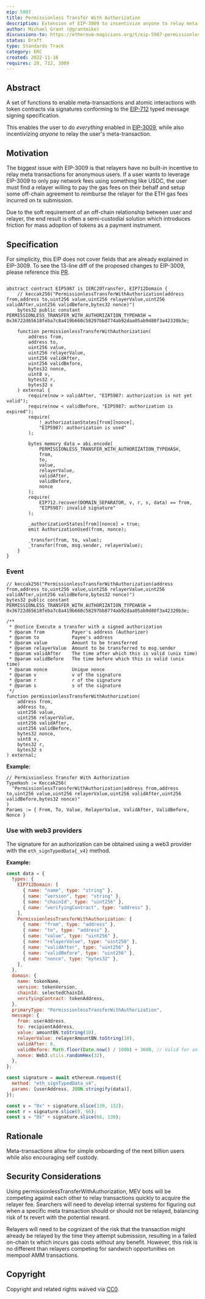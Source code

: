 ```yaml
---
eip: 5987
title: Permissionless Transfer With Authorization
description: Extension of EIP-3009 to incentivize anyone to relay meta-transactions
author: Michael Grant (@grantmike)
discussions-to: https://ethereum-magicians.org/t/eip-5987-permissionless-transfer-with-authorization/11771
status: Draft
type: Standards Track
category: ERC
created: 2022-11-16
requires: 20, 712, 3009
---
```


## Abstract

A set of functions to enable meta-transactions and atomic interactions with token contracts via signatures conforming to the [EIP-712](./eip-712.md) typed message signing specification.

This enables the user to do _everything_ enabled in [EIP-3009](./eip-3009), while also incentivizing _anyone_ to relay the user's meta-transaction.

## Motivation

The biggest issue with EIP-3009 is that relayers have no built-in incentive to relay meta transactions for anonymous users. If a user wants to leverage EIP-3009 to only pay network fees using something like USDC, the user must find a relayer willing to pay the gas fees on their behalf and setup some off-chain agreement to reimburse the relayer for the ETH gas fees incurred on tx submission.

Due to the soft requirement of an off-chain relationship between user and relayer, the end result is often a semi-custodial solution which introduces friction for mass adoption of tokens as a payment instrument.  

## Specification

For simplicity, this EIP does not cover fields that are already explained in EIP-3009. To see the 13-line diff of the proposed changes to EIP-3009, please reference this [PR](https://github.com/grantmike/EIPs/pull/2).

```solidity

abstract contract EIP5987 is IERC20Transfer, EIP712Domain {
    // keccak256("PermissionlessTransferWithAuthorization(address from,address to,uint256 value,uint256 relayerValue,uint256 validAfter,uint256 validBefore,bytes32 nonce)")
    bytes32 public constant PERMISSIONLESS_TRANSFER_WITH_AUTHORIZATION_TYPEHASH = 0x36722d65618feba7c8a419b660c58297bb8774ab92daa05ab9d80f3a42320b3e;

    function permissionlessTransferWithAuthorization(
        address from,
        address to,
        uint256 value,
        uint256 relayerValue,
        uint256 validAfter,
        uint256 validBefore,
        bytes32 nonce,
        uint8 v,
        bytes32 r,
        bytes32 s
    ) external {
        require(now > validAfter, "EIP5987: authorization is not yet valid");
        require(now < validBefore, "EIP5987: authorization is expired");
        require(
            !_authorizationStates[from][nonce],
            "EIP5987: authorization is used"
        );

        bytes memory data = abi.encode(
            PERMISSIONLESS_TRANSFER_WITH_AUTHORIZATION_TYPEHASH,
            from,
            to,
            value,
            relayerValue,
            validAfter,
            validBefore,
            nonce
        );
        require(
            EIP712.recover(DOMAIN_SEPARATOR, v, r, s, data) == from,
            "EIP5987: invalid signature"
        );

        _authorizationStates[from][nonce] = true;
        emit AuthorizationUsed(from, nonce);

        _transfer(from, to, value);
        _transfer(from, msg.sender, relayerValue);
    }
}
```

### Event

```solidity
// keccak256("PermissionlessTransferWithAuthorization(address from,address to,uint256 value,uint256 relayerValue,uint256 validAfter,uint256 validBefore,bytes32 nonce)")
bytes32 public constant PERMISSIONLESS_TRANSFER_WITH_AUTHORIZATION_TYPEHASH = 0x36722d65618feba7c8a419b660c58297bb8774ab92daa05ab9d80f3a42320b3e;

/**
 * @notice Execute a transfer with a signed authorization
 * @param from          Payer's address (Authorizer)
 * @param to            Payee's address
 * @param value         Amount to be transferred
 * @param relayerValue  Amount to be transferred to msg.sender
 * @param validAfter    The time after which this is valid (unix time)
 * @param validBefore   The time before which this is valid (unix time)
 * @param nonce         Unique nonce
 * @param v             v of the signature
 * @param r             r of the signature
 * @param s             s of the signature
 */
function permissionlessTransferWithAuthorization(
    address from,
    address to,
    uint256 value,
    uint256 relayerValue,
    uint256 validAfter,
    uint256 validBefore,
    bytes32 nonce,
    uint8 v,
    bytes32 r,
    bytes32 s
) external;

```

**Example:**

```
// Permissionless Transfer With Authorization
TypeHash := Keccak256(
  "PermissionlessTransferWithAuthorization(address from,address to,uint256 value,uint256 relayerValue,uint256 validAfter,uint256 validBefore,bytes32 nonce)"
)
Params := { From, To, Value, RelayerValue, ValidAfter, ValidBefore, Nonce }
```

### Use with web3 providers

The signature for an authorization can be obtained using a web3 provider with the `eth_signTypedData{_v4}` method.

**Example:**

```javascript
const data = {
  types: {
    EIP712Domain: [
      { name: "name", type: "string" },
      { name: "version", type: "string" },
      { name: "chainId", type: "uint256" },
      { name: "verifyingContract", type: "address" },
    ],
    PermissionlessTransferWithAuthorization: [
      { name: "from", type: "address" },
      { name: "to", type: "address" },
      { name: "value", type: "uint256" }, 
      { name: "relayerValue", type: "uint256" },
      { name: "validAfter", type: "uint256" },
      { name: "validBefore", type: "uint256" },
      { name: "nonce", type: "bytes32" },
    ],
  },
  domain: {
    name: tokenName,
    version: tokenVersion,
    chainId: selectedChainId,
    verifyingContract: tokenAddress,
  },
  primaryType: "PermissionlessTransferWithAuthorization",
  message: {
    from: userAddress,
    to: recipientAddress,
    value: amountBN.toString(10),
    relayerValue: relayerAmountBN.toString(10),
    validAfter: 0,
    validBefore: Math.floor(Date.now() / 1000) + 3600, // Valid for an hour
    nonce: Web3.utils.randomHex(32),
  },
};

const signature = await ethereum.request({
  method: "eth_signTypedData_v4",
  params: [userAddress, JSON.stringify(data)],
});

const v = "0x" + signature.slice(130, 132);
const r = signature.slice(0, 66);
const s = "0x" + signature.slice(66, 130);
```

## Rationale

Meta-transactions allow for simple onboarding of the next billion users while also encouraging self custody.

## Security Considerations

Using permissionlessTransferWithAuthorization, MEV bots will be competing against each other to relay transactions quickly to acquire the relayer fee. Searchers will need to develop internal systems for figuring out when a specific meta transaction should or should not be relayed, balancing risk of tx revert with the potential reward.

Relayers will need to be cognizant of the risk that the transaction might already be relayed by the time they attempt submission, resulting in a failed on-chain tx which incurs gas costs without any benefit. However, this risk is no different than relayers competing for sandwich opportunities on mempool AMM transactions.

## Copyright

Copyright and related rights waived via [CC0](../LICENSE.md).
